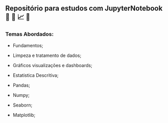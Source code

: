 ## Repositório para estudos com JupyterNotebook :page_with_curl: :abacus: :chart_with_upwards_trend: :snake:

### Temas Abordados:

* Fundamentos;

* Limpeza e tratamento de dados;

* Gráficos visualizações e dashboards;

* Estatistica Descritiva;

* Pandas;

* Numpy;

* Seaborn;

* Matplotlib;


